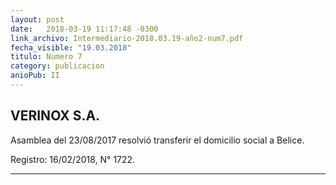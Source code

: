 ```yaml
---
layout: post
date:   2018-03-19 11:17:48 -0300
link_archivo: Intermediario-2018.03.19-año2-num7.pdf
fecha_visible: "19.03.2018"
titulo: Numero 7
category: publicacion
anioPub: II
---
```


## VERINOX S.A.

Asamblea del 23/08/2017 resolvió transferir el domicilio social a Belice.

Registro: 16/02/2018, N° 1722.

---
